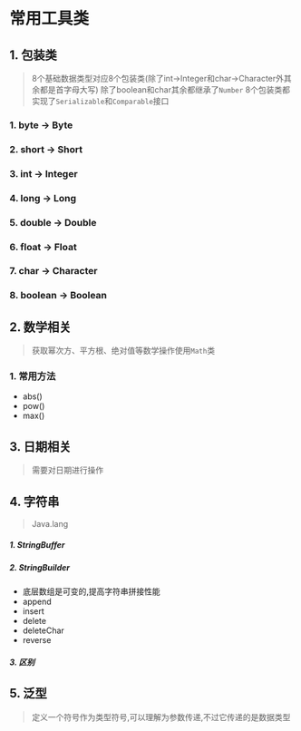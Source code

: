 # 常用工具类



## 1. 包装类

> 8个基础数据类型对应8个包装类(除了int->Integer和char->Character外其余都是首字母大写)
> 除了boolean和char其余都继承了`Number`
> 8个包装类都实现了`Serializable`和`Comparable`接口

### 1. byte -> Byte

### 2. short -> Short

### 3. int -> Integer

### 4. long -> Long

### 5. double -> Double

### 6. float -> Float

### 7. char -> Character

### 8. boolean -> Boolean


## 2. 数学相关

> 获取幂次方、平方根、绝对值等数学操作使用`Math`类

### 1. 常用方法

- abs()
- pow()
- max()


## 3. 日期相关

> 需要对日期进行操作



## 4. 字符串

> Java.lang

##### 1. StringBuffer  

##### 2. StringBuilder

- 底层数组是可变的,提高字符串拼接性能
- append
- insert
- delete
- deleteChar
- reverse

##### 3. 区别








## 5. 泛型

> 定义一个符号作为类型符号,可以理解为参数传递,不过它传递的是数据类型
